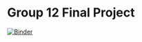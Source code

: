 # Group 12 Final Project

[![Binder](https://mybinder.org/badge_logo.svg)](https://mybinder.org/v2/gh/UCB-stat-159-s23/project-Group12.git/main?labpath=main.ipynb)
